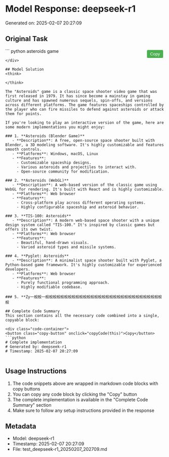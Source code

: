 # Model Response: deepseek-r1
Generated on: 2025-02-07 20:27:09


<style>
.copy-button {
    position: absolute;
    top: 5px;
    right: 5px;
    padding: 5px 10px;
    background-color: #4CAF50;
    color: white;
    border: none;
    border-radius: 3px;
    cursor: pointer;
    z-index: 1;
}
.code-container {
    position: relative;
    margin: 10px 0;
}
.copy-button:hover {
    background-color: #45a049;
}
.copy-button:active {
    background-color: #3d8b40;
}
</style>

<script>
function copyCode(buttonElement) {
    const codeBlock = buttonElement.parentElement.querySelector('code');
    const range = document.createRange();
    range.selectNode(codeBlock);
    window.getSelection().removeAllRanges();
    window.getSelection().addRange(range);
    try {
        document.execCommand('copy');
        buttonElement.textContent = 'Copied!';
        setTimeout(() => {
            buttonElement.textContent = 'Copy';
        }, 2000);
    } catch(e) {
        console.error('Failed to copy text:', e);
        buttonElement.textContent = 'Failed to copy';
    }
    window.getSelection().removeAllRanges();
}
</script>


## Original Task
<div class="code-container">
<button class="copy-button" onclick="copyCode(this)">Copy</button>
```
python asteroids game

```
</div>

## Model Solution
<think>

</think>

The "Asteroids" game is a classic space shooter video game that was first released in 1979. It has since become a mainstay in gaming culture and has spawned numerous sequels, spin-offs, and versions across different platforms. The game features spaceships controlled by the player who can fire missiles to defend against asteroids or attack them for points.

If you're looking to play an interactive version of the game, here are some modern implementations you might enjoy:

### 1. **Asteroids (Blender Game)**
   - **Description**: A free, open-source space shooter built with Blender, a 3D modeling software. It's highly customizable and features smooth controls.
   - **Platforms**: Windows, macOS, Linux
   - **Features**:
     - Customizable spaceship designs.
     - Various asteroids and projectiles to interact with.
     - Open-source community for modification.

### 2. **Asteroids (WebGL)**
   - **Description**: A web-based version of the classic game using WebGL for rendering. It's built with React and is highly customizable.
   - **Platforms**: Web browser
   - **Features**:
     - Cross-platform play across different operating systems.
     - Highly configurable spaceship and asteroid behavior.

### 3. **TIS-100: Asteroids**
   - **Description**: A modern web-based space shooter with a unique design system called "TIS-100." It's inspired by classic games but offers its own twist.
   - **Platforms**: Web browser
   - **Features**:
     - Beautiful, hand-drawn visuals.
     - Varied asteroid types and missile systems.

### 4. **Pyglet: Asteroids**
   - **Description**: A minimalist space shooter built with Pyglet, a Python-based game framework. It's highly customizable for experienced developers.
   - **Platforms**: Web browser
   - **Features**:
     - Purely functional programming approach.
     - Highly modifiable codebase.

### 5. **Zy一般般一般般般般般般般般般般般般般般般般般般般般般般般般般般般般般般般般

## Complete Code Summary
This section contains all the necessary code combined into a single, copyable block:

<div class="code-container">
<button class="copy-button" onclick="copyCode(this)">Copy</button>
```python
# Complete implementation
# Generated by: deepseek-r1
# Timestamp: 2025-02-07 20:27:09


```
</div>

## Usage Instructions
1. The code snippets above are wrapped in markdown code blocks with copy buttons
2. You can copy any code block by clicking the "Copy" button
3. The complete implementation is available in the "Complete Code Summary" section
4. Make sure to follow any setup instructions provided in the response

## Metadata
- Model: deepseek-r1
- Timestamp: 2025-02-07 20:27:09
- File: test_deepseek-r1_20250207_202709.md
